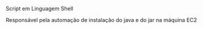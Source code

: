 Script em Linguagem Shell

Responsável pela automação de instalação do java e do jar na máquina EC2
